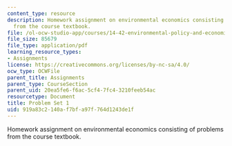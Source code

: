 ```yaml
---
content_type: resource
description: Homework assignment on environmental economics consisting of problems
  from the course textbook.
file: /ol-ocw-studio-app/courses/14-42-environmental-policy-and-economics-spring-2011/919a83c2140af7bfa97f764d1243de1f_MIT14_42S11_hw1.pdf
file_size: 85679
file_type: application/pdf
learning_resource_types:
- Assignments
license: https://creativecommons.org/licenses/by-nc-sa/4.0/
ocw_type: OCWFile
parent_title: Assignments
parent_type: CourseSection
parent_uid: 20ea5fe6-f6ac-5cf4-7fc4-3210feeb54ac
resourcetype: Document
title: Problem Set 1
uid: 919a83c2-140a-f7bf-a97f-764d1243de1f
---
```

Homework assignment on environmental economics consisting of problems from the course textbook.